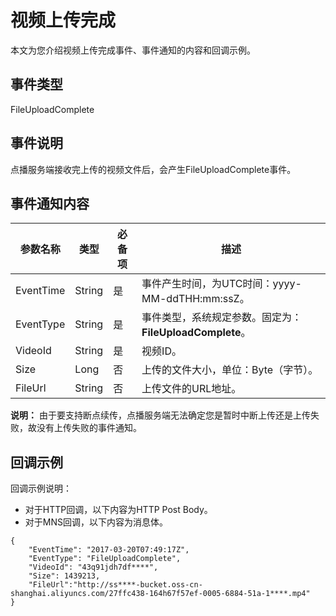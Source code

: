# 视频上传完成

本文为您介绍视频上传完成事件、事件通知的内容和回调示例。

## 事件类型

FileUploadComplete

## 事件说明

点播服务端接收完上传的视频文件后，会产生FileUploadComplete事件。

## 事件通知内容

|参数名称|类型|必备项|描述|
|----|--|---|--|
|EventTime|String|是|事件产生时间，为UTC时间：yyyy-MM-ddTHH:mm:ssZ。|
|EventType|String|是|事件类型，系统规定参数。固定为：**FileUploadComplete**。|
|VideoId|String|是|视频ID。|
|Size|Long|否|上传的文件大小，单位：Byte（字节）。|
|FileUrl|String|否|上传文件的URL地址。|

**说明：** 由于要支持断点续传，点播服务端无法确定您是暂时中断上传还是上传失败，故没有上传失败的事件通知。

## 回调示例

回调示例说明：

-   对于HTTP回调，以下内容为HTTP Post Body。
-   对于MNS回调，以下内容为消息体。

```
{ 
    "EventTime": "2017-03-20T07:49:17Z",
    "EventType": "FileUploadComplete", 
    "VideoId": "43q91jdh7df****", 
    "Size": 1439213,
    "FileUrl":"http://ss****-bucket.oss-cn-shanghai.aliyuncs.com/27ffc438-164h67f57ef-0005-6884-51a-1****.mp4"
}
```

